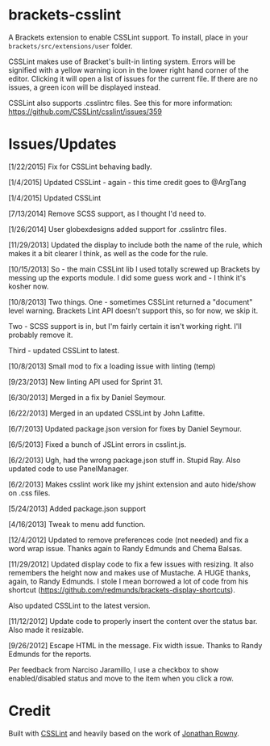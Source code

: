 brackets-csslint
=================

A Brackets extension to enable CSSLint support. To install, place in your ```brackets/src/extensions/user``` folder.

CSSLint makes use of Bracket's built-in linting system. Errors will be signified
with a yellow warning icon in the lower right hand corner of the editor. Clicking
it will open a list of issues for the current file. If there are no issues, a green
icon will be displayed instead. 

CSSLint also supports .csslintrc files. See this for more information: https://github.com/CSSLint/csslint/issues/359

Issues/Updates
=====
[1/22/2015] Fix for CSSLint behaving badly.

[1/4/2015] Updated CSSLint - again - this time credit goes to @ArgTang

[1/4/2015] Updated CSSLint

[7/13/2014] Remove SCSS support, as I thought I'd need to.

[1/26/2014] User globexdesigns added support for .csslintrc files.

[11/29/2013] Updated the display to include both the name of the rule, which makes it a bit clearer I think, as well as the code for the rule.

[10/15/2013] So - the main CSSLint lib I used totally screwed up Brackets by messing up the exports module. I did
some guess work and - I think it's kosher now.

[10/8/2013] Two things. One - sometimes CSSLint returned a "document" level warning. Brackets Lint API doesn't
support this, so for now, we skip it.

Two - SCSS support is in, but I'm fairly certain it isn't working right. I'll probably remove it.

Third - updated CSSLint to latest.

[10/8/2013] Small mod to fix a loading issue with linting (temp)

[9/23/2013] New linting API used for Sprint 31.

[6/30/2013] Merged in a fix by Daniel Seymour.

[6/22/2013] Merged in an updated CSSLint by John Lafitte.

[6/7/2013] Updated package.json version for fixes by Daniel Seymour.

[6/5/2013] Fixed a bunch of JSLint errors in csslint.js.

[6/2/2013] Ugh, had the wrong package.json stuff in. Stupid Ray. Also updated code to use
PanelManager.

[6/2/2013] Makes csslint work like my jshint extension and auto hide/show on .css files.

[5/24/2013] Added package.json support

[4/16/2013] Tweak to menu add function.

[12/4/2012] Updated to remove preferences code (not needed) and fix a word wrap issue. Thanks again to Randy Edmunds and Chema Balsas.

[11/29/2012] Updated display code to fix a few issues with resizing. It also remembers the height now and makes use of Mustache. A HUGE
thanks, again, to Randy Edmunds. I stole I mean borrowed a lot of code from his shortcut (https://github.com/redmunds/brackets-display-shortcuts).

Also updated CSSLint to the latest version.

[11/12/2012] Update code to properly insert the content over the status bar. Also made it resizable.

[9/26/2012] Escape HTML in the message. Fix width issue. Thanks to Randy Edmunds for the reports.

Per feedback from Narciso Jaramillo, I use a checkbox to show enabled/disabled status and move to the item when you click a row.

Credit
=====
Built with [CSSLint](http://csslint.net/) and heavily based on the work of [Jonathan Rowny](http://www.jonathanrowny.com/). 
